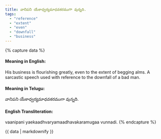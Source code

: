 ```yaml
---
title: వానిపని యేకాధ్వర్యమాధవకరముగా వున్నది.
tags:
  - "reference"
  - "extent"
  - "even"
  - "downfall"
  - "business"
---
```


{% capture data %}
#### Meaning in English:
His business is flourishing greatly, even to the extent of begging alms.
A sarcastic speech used with reference to the downfall of a bad man.

#### Meaning in Telugu:
వానిపని యేకాధ్వర్యమాధవకరముగా వున్నది.

#### English Transliteration:
vaanipani yaekaadhvaryamaadhavakaramugaa vunnadi.
{% endcapture %}

<div class="notice">{{ data | markdownify }}</div>


